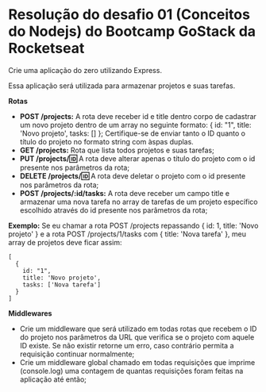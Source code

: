 # Resolução do desafio 01 (Conceitos do Nodejs) do Bootcamp GoStack da Rocketseat

Crie uma aplicação do zero utilizando Express.

Essa aplicação será utilizada para armazenar projetos e suas tarefas.

**Rotas**
- **POST /projects:** A rota deve receber id e title dentro corpo de cadastrar um novo projeto dentro de um array no seguinte formato: { id: "1", title: 'Novo projeto', tasks: [] }; Certifique-se de enviar tanto o ID quanto o título do projeto no formato string com àspas duplas.
- **GET /projects:** Rota que lista todos projetos e suas tarefas;
- **PUT /projects/:id:** A rota deve alterar apenas o título do projeto com o id presente nos parâmetros da rota;
- **DELETE /projects/:id:** A rota deve deletar o projeto com o id presente nos parâmetros da rota;
- **POST /projects/:id/tasks:** A rota deve receber um campo title e armazenar uma nova tarefa no array de tarefas de um projeto específico escolhido através do id presente nos parâmetros da rota;

**Exemplo:** 
Se eu chamar a rota POST /projects repassando { id: 1, title: 'Novo projeto' } e a rota POST /projects/1/tasks com { title: 'Nova tarefa' }, meu array de projetos deve ficar assim:

```
[
  {
    id: "1",
    title: 'Novo projeto',
    tasks: ['Nova tarefa']
  }
]
```
**Middlewares**
- Crie um middleware que será utilizado em todas rotas que recebem o ID do projeto nos parâmetros da URL que verifica se o projeto com aquele ID existe. Se não existir retorne um erro, caso contrário permita a requisição continuar normalmente;
- Crie um middleware global chamado em todas requisições que imprime (console.log) uma contagem de quantas requisições foram feitas na aplicação até então;

